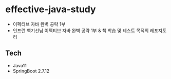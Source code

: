 # effective-java-study
- 이펙티브 자바 완벽 공략 1부
- 인프런 백기선님 이펙티브 자바 완벽 공략 1부 & 책 학습 및 테스트 목적의 레포지토리

## Tech
- Java11
- SpringBoot 2.7.12
